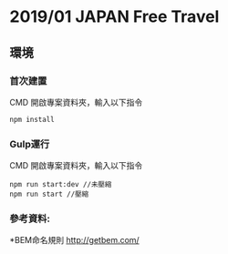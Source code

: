 # 2019/01 JAPAN Free Travel

## 環境

### 首次建置
CMD 開啟專案資料夾，輸入以下指令
```
npm install
```
### Gulp運行
CMD 開啟專案資料夾，輸入以下指令
```
npm run start:dev //未壓縮
npm run start //壓縮
```

### 參考資料:
 *BEM命名規則 http://getbem.com/
